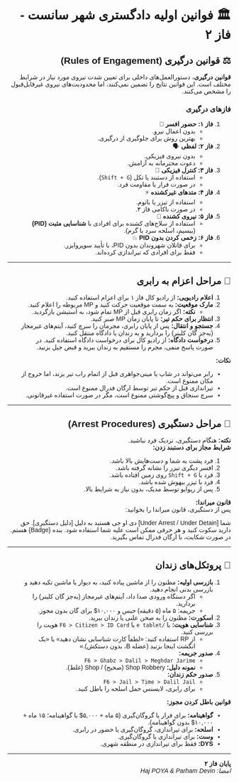 <div dir="rtl" style="text-align: right; font-family: 'Vazir', 'Arial', sans-serif;">

# 🏛️ **فوانین اولیه دادگستری شهر سانست - فاز ۲**

## ⚖️ **قوانین درگیری (Rules of Engagement)**

**قوانین درگیری**، دستورالعمل‌های داخلی برای تعیین شدت نیروی مورد نیاز در شرایط مختلف است. این قوانین نتایج را تضمین نمی‌کنند، اما محدودیت‌های نیروی غیرقابل‌قبول را مشخص می‌کنند.

### **فازهای درگیری**  
1. **فاز ۱: حضور افسر** 👮  
   - بدون اعمال نیرو.  
   - بهترین روش برای جلوگیری از درگیری.  
2. **فاز ۲: لفظی** 🗣️  
   - بدون نیروی فیزیکی.  
   - دعوت محترمانه به آرامش.  
3. **فاز ۳: کنترل فیزیکی** 🤝  
   - استفاده از دستبند یا تکل (`Shift + G`).  
   - در صورت فرار یا مقاومت فرد.  
4. **فاز ۴: متدهای غیرکشنده** ⚡  
   - استفاده از تیزر یا باتوم.  
   - در صورت ناکامی فاز ۳.  
5. **فاز ۵: نیروی کشنده** 🔫  
   - استفاده از سلاح‌های کشنده برای افرادی با **شناسایی مثبت (PID)** (بیسیم، اسلحه سرد یا گرم).  
6. **فاز ۶: زخمی کردن بدون PID** 💥  
   - برای قاتلان شهروندان بدون PID، با تأیید سوپروایزر.  
   - فقط برای افرادی که تیراندازی کرده‌اند.

---

## 🚨 **مراحل اعزام به رابری**

1. **اعلام رادیویی:** از رادیو کال فاز ۱ برای اعزام استفاده کنید.  
2. **مارک موقعیت:** به سمت موقعیت حرکت کنید و MP مربوطه را اعلام کنید.  
   - **نکته:** اگر زمان رابری قبل از MP تمام شود، به استیشن بازگردید.  
3. **انتظار برای حکم تیر:** تا پایان زمان MP صبر کنید.  
4. **جستجو و انتقال:** پس از پایان رابری، مجرمان را سرچ کنید، آیتم‌های غیرمجاز (به‌جز گان کلینر) را بردارید و به زندان یا دادگاه منتقل کنید.  
5. **درخواست دادگاه:** از رادیو کال برای درخواست دادگاه استفاده کنید. در صورت پاسخ منفی، مجرم را مستقیم به زندان ببرید و قبض جیل بزنید.  

**نکات:**  
- رابر می‌تواند در شاپ یا مینی‌جواهری قبل از اتمام راب تیر بزند، اما خروج از مکان ممنوع است.  
- تیراندازی قبل از حکم تیر توسط ارگان فدرال ممنوع است.  
- سرچ سنجاق و پیچ‌گوشتی ممنوع است، مگر در صورت استفاده غیرقانونی.  

---

## 🔗 **مراحل دستگیری (Arrest Procedures)**

**نکته:** هنگام دستگیری، نزدیک فرد نباشید.  
**شرایط مجاز برای دستبند زدن:**  
1. فرد پشت به شما و دست‌هایش بالا باشد.  
2. افسر دیگری تیزر را نشانه گرفته باشد.  
3. فرد با `Shift + G` روی زمین افتاده باشد.  
4. فرد با تیزر بیهوش شده باشد.  
5. پس از ریوایو توسط مدیک، بدون نیاز به شرایط بالا.  

**قانون میراندا:**  
پس از دستگیری، قانون میراندا را بخوانید:  

شما [Under Arrest / Under Detain] دی او جی هستید به دلیل [دلیل دستگیری]. حق دارید سکوت کنید و هر حرفی ممکن است علیه شما استفاده شود. بنده {Badge} هستم. در صورت شکایت، با ارگان فدرال تماس بگیرید.


---

## 🏢 **پروتکل‌های زندان**

1. **بازرسی اولیه:** مظنون را از ماشین پیاده کنید، به دیوار یا ماشین تکیه دهید و بازرسی بدنی انجام دهید.  
   - اگر دستگاه ورودی صدا داد، آیتم‌های غیرمجاز (به‌جز گان کلینر) را بردارید.  
   - جریمه: ۵ ماه (۵ دقیقه) حبس و ۱۰,۰۰۰$ برای گان بدون مجوز.  
2. **اسکورت:** مظنون را به صحن علنی یا زندان ببرید.  
3. **شناسایی هویت:** با `/e tablet` یا `F6 > Citizen > ID Card` هویت را بررسی کنید.  
   - از RP استفاده کنید: «لطفاً کارت شناسایی نشان دهید» یا «یک انگشت اینجا بزنید (عضله B، بدون دستکش).»  
4. **صدور جریمه:**  
   - `F6 > Ghabz > Dalil > Meghdar Jarime`  
   - **نمونه دلیل:** Shop Robbery (صحیح) / Shop (غلط).  
5. **صدور حکم زندان:**  
   - `F6 > Jail > Time > Dalil Jail`  
   - برای رابری، لایسنس حمل اسلحه را باطل کنید.  

**قوانین باطل کردن مجوز:**  
- **گواهینامه:** برای فرار یا گروگان‌گیری (۵ ماه + ۵,۰۰۰$ با گواهینامه؛ ۱۵ ماه + ۱۰,۰۰۰$ بدون گواهینامه).  
- **اسلحه:** برای تیراندازی، گروگان‌گیری یا حضور در رابری.  
- **وست:** برای تیراندازی یا گروگان‌گیری.  
- **DYS:** فقط برای تیراندازی در منطقه شهری.

---

**پایان فاز ۲**  
*امضا: Haj POYA & Parham Devin*

</div>

